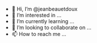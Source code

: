 - 👋 Hi, I’m @jeanbeauetdoux
- 👀 I’m interested in ...
- 🌱 I’m currently learning ...
- 💞️ I’m looking to collaborate on ...
- 📫 How to reach me ...

<!---
jeanbeauetdoux/jeanbeauetdoux is a ✨ special ✨ repository because its `README.md` (this file) appears on your GitHub profile.
You can click the Preview link to take a look at your changes.
--->
